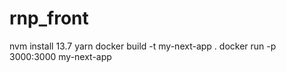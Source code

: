 # rnp_front
nvm install 13.7
yarn
docker build -t my-next-app .
docker run -p 3000:3000 my-next-app

